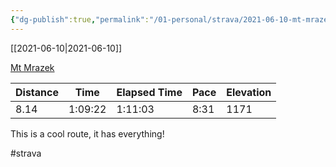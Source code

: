 ```yaml
---
{"dg-publish":true,"permalink":"/01-personal/strava/2021-06-10-mt-mrazek/"}
---
```



[[2021-06-10\|2021-06-10]]

[Mt Mrazek](https://www.strava.com/activities/5449510293)

| Distance | Time    | Elapsed Time | Pace | Elevation |
| -------- | ------- | ------------ | ---- | --------- |
| 8.14     | 1:09:22 | 1:11:03      | 8:31 | 1171      |


This is a cool route, it has everything!

#strava
